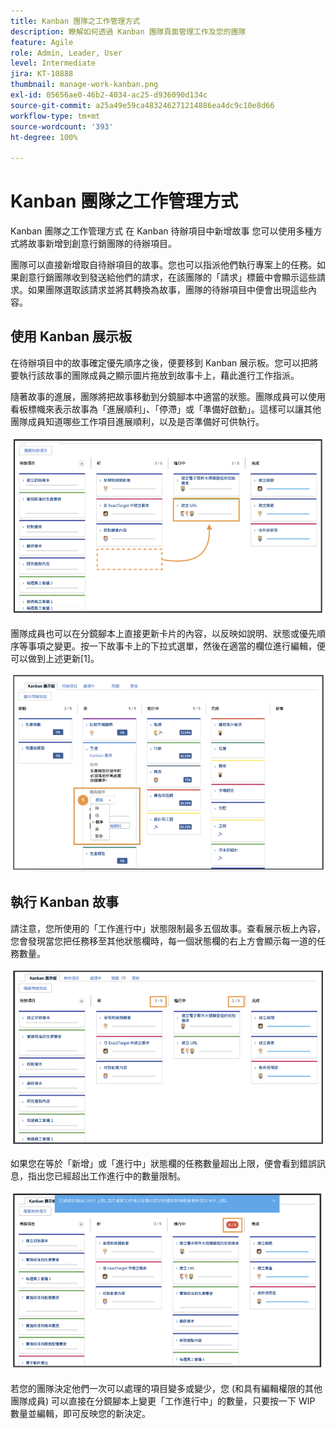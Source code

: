 ```yaml
---
title: Kanban 團隊之工作管理方式
description: 瞭解如何透過 Kanban 團隊頁面管理工作及您的團隊
feature: Agile
role: Admin, Leader, User
level: Intermediate
jira: KT-10888
thumbnail: manage-work-kanban.png
exl-id: 05656ae0-46b2-4034-ac25-d936090d134c
source-git-commit: a25a49e59ca483246271214886ea4dc9c10e8d66
workflow-type: tm+mt
source-wordcount: '393'
ht-degree: 100%

---
```


# Kanban 團隊之工作管理方式

Kanban 團隊之工作管理方式
在 Kanban 待辦項目中新增故事
您可以使用多種方式將故事新增到創意行銷團隊的待辦項目。

團隊可以直接新增取自待辦項目的故事。您也可以指派他們執行專案上的任務。如果創意行銷團隊收到發送給他們的請求，在該團隊的「請求」標籤中會顯示這些請求。如果團隊選取該請求並將其轉換為故事，團隊的待辦項目中便會出現這些內容。


## 使用 Kanban 展示板

在待辦項目中的故事確定優先順序之後，便要移到 Kanban 展示板。您可以把將要執行該故事的團隊成員之顯示圖片拖放到故事卡上，藉此進行工作指派。


隨著故事的進展，團隊將把故事移動到分鏡腳本中適當的狀態。團隊成員可以使用看板標幟來表示故事為「進展順利」、「停滯」或「準備好啟動」。這樣可以讓其他團隊成員知道哪些工作項目進展順利，以及是否準備好可供執行。

![Kanban 卡](assets/kanban-01.png)

團隊成員也可以在分鏡腳本上直接更新卡片的內容，以反映如說明、狀態或優先順序等事項之變更。按一下故事卡上的下拉式選單，然後在適當的欄位進行編輯，便可以做到上述更新[1]。

![Kanban 卡狀態](assets/kanban-02.png)

## 執行 Kanban 故事

請注意，您所使用的「工作進行中」狀態限制最多五個故事。查看展示板上內容，您會發現當您把任務移至其他狀態欄時，每一個狀態欄的右上方會顯示每一道的任務數量。

![Kanban WIP 限制](assets/kanban-03.png)

如果您在等於「新增」或「進行中」狀態欄的任務數量超出上限，便會看到錯誤訊息，指出您已經超出工作進行中的數量限制。

![超出 WIP 限制](assets/kanban-04.png)

若您的團隊決定他們一次可以處理的項目變多或變少，您 (和具有編輯權限的其他團隊成員) 可以直接在分鏡腳本上變更「工作進行中」的數量，只要按一下 WIP 數量並編輯，即可反映您的新決定。
